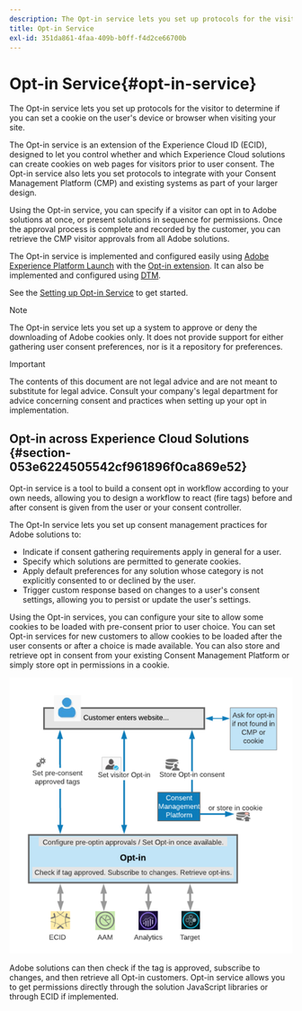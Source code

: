 ```yaml
---
description: The Opt-in service lets you set up protocols for the visitor to determine if you can set a cookie on the user's device or browser when visiting your site.
title: Opt-in Service
exl-id: 351da861-4faa-409b-b0ff-f4d2ce66700b
---
```

# Opt-in Service{#opt-in-service}

The Opt-in service lets you set up protocols for the visitor to determine if you can set a cookie on the user's device or browser when visiting your site.

The Opt-in service is an extension of the Experience Cloud ID (ECID), designed to let you control whether and which Experience Cloud solutions can create cookies on web pages for visitors prior to user consent. The Opt-in service also lets you set protocols to integrate with your Consent Management Platform (CMP) and existing systems as part of your larger design.

Using the Opt-in service, you can specify if a visitor can opt in to Adobe solutions at once, or present solutions in sequence for permissions. Once the approval process is complete and recorded by the customer, you can retrieve the CMP visitor approvals from all Adobe solutions.

The Opt-in service is implemented and configured easily using [Adobe Experience Platform Launch](https://experienceleague.adobe.com/docs/launch/using/home.html) with the [Opt-in extension](../../implementation-guides/opt-in-service/launch.md). It can also be implemented and configured using [DTM](../../implementation-guides/opt-in-service/optin-dtm.md).

See the [Setting up Opt-in Service](../../implementation-guides/opt-in-service/getting-started.md) to get started.

>[!NOTE]
>
>The Opt-in service lets you set up a system to approve or deny the downloading of Adobe cookies only. It does not provide support for either gathering user consent preferences, nor is it a repository for preferences.

>[!IMPORTANT]
>
>The contents of this document are not legal advice and are not meant to substitute for legal advice. Consult your company's legal department for advice concerning consent and practices when setting up your opt in implementation.

## Opt-in across Experience Cloud Solutions {#section-053e6224505542cf961896f0ca869e52}

Opt-in service is a tool to build a consent opt in workflow according to your own needs, allowing you to design a workflow to react (fire tags) before and after consent is given from the user or your consent controller.

The Opt-In service lets you set up consent management practices for Adobe solutions to:

* Indicate if consent gathering requirements apply in general for a user. 
* Specify which solutions are permitted to generate cookies. 
* Apply default preferences for any solution whose category is not explicitly consented to or declined by the user. 
* Trigger custom response based on changes to a user's consent settings, allowing you to persist or update the user's settings.

Using the Opt-in services, you can configure your site to allow some cookies to be loaded with pre-consent prior to user choice. You can set Opt-in services for new customers to allow cookies to be loaded after the user consents or after a choice is made available. You can also store and retrieve opt in consent from your existing Consent Management Platform or simply store opt in permissions in a cookie.

![](assets/Opt-in-approval.png)

Adobe solutions can then check if the tag is approved, subscribe to changes, and then retrieve all Opt-in customers. Opt-in service allows you to get permissions directly through the solution JavaScript libraries or through ECID if implemented.

